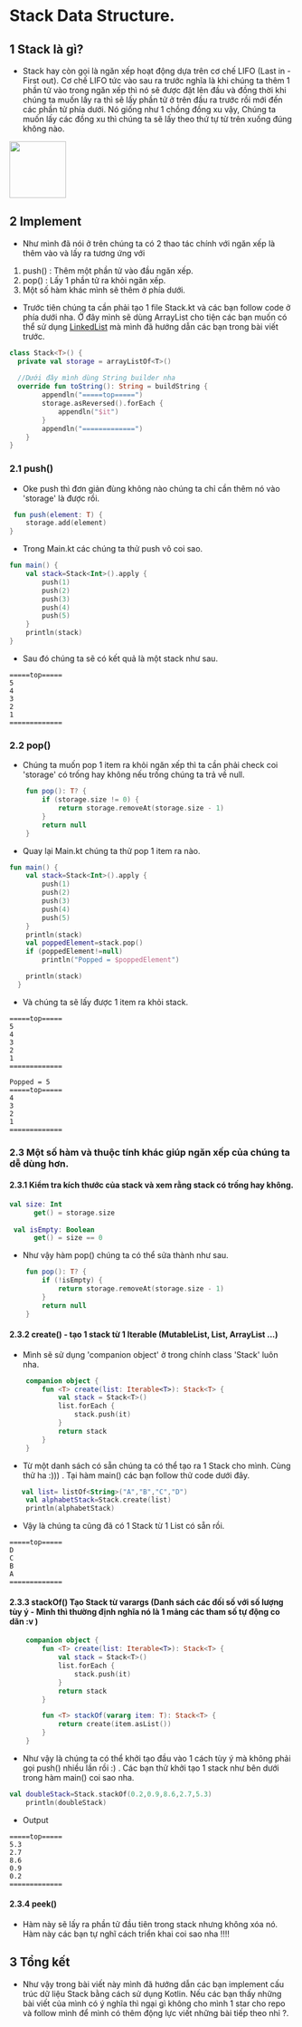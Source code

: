 # Stack Data Structure.
## 1 Stack là gì?
- Stack hay còn gọi là ngăn xếp hoạt động dựa trên cơ chế LIFO (Last in - First out). Cơ chế LIFO tức vào sau ra trước nghĩa là khi chúng ta thêm 1 phần tử vào trong ngăn xếp thì nó sẽ
được đặt lên đầu và đồng thời khi chúng ta muốn lấy ra thì sẽ lấy phần tử ở trên đầu ra trước rồi mới đến các phần tử phía dưới. Nó giống như  1 chồng đồng xu vậy, Chúng ta muốn lấy các đồng xu thì chúng ta sẽ lấy theo thứ tự từ trên xuống đúng không nào.
<img src="https://github.com/doctor-blue/data-structures-and-algorithms-with-Kotlin/blob/master/images/coin_stack.png" width="100" height="100" />

## 2 Implement
- Như mình đã nói ở trên chúng ta có 2 thao tác chính với ngăn xếp là thêm vào và lấy ra tương ứng với 
1. push() : Thêm một phần tử vào đầu ngăn xếp.
2. pop() : Lấy 1 phần tử ra khỏi ngăn xếp.
3. Một số hàm khác mình sẽ thêm ở phía dưới.

- Trước tiên chúng ta cần phải tạo 1 file Stack.kt và các bạn follow code ở phía dưới nha. Ở đây mình sẽ dùng ArrayList cho tiện các bạn muốn có thể sử dụng [LinkedList](https://github.com/doctor-blue/data-structures-and-algorithms-with-Kotlin/tree/master/src/data_structures/linked_list) mà mình đã hướng dẫn các bạn trong bài viết trước.
```kotlin
class Stack<T>() {
  private val storage = arrayListOf<T>()
  
  //Dưới đây mình dùng String builder nha
  override fun toString(): String = buildString {
        appendln("=====top=====")
        storage.asReversed().forEach {
            appendln("$it")
        }
        appendln("=============")
    }
}
```
### 2.1 push()
- Oke push thì đơn giản đùng không nào chúng ta chỉ cần thêm nó vào 'storage' là được rồi.
```kotlin
 fun push(element: T) {
    storage.add(element)
}
```
- Trong Main.kt các chúng ta thử push vô coi sao.
```kotlin
fun main() {
    val stack=Stack<Int>().apply {
        push(1)
        push(2)
        push(3)
        push(4)
        push(5)
    }
    println(stack)
}
```
- Sau đó chúng ta sẽ có kết quả là một stack như sau.
```
=====top=====
5
4
3
2
1
=============
```
### 2.2 pop()
- Chúng ta muốn pop 1 item ra khỏi ngăn xếp thì ta cần phải check coi 'storage' có trống hay không nếu trống chúng ta trả về null.
```kotlin
    fun pop(): T? {
        if (storage.size != 0) {
            return storage.removeAt(storage.size - 1)
        }
        return null
    }
```
- Quay lại Main.kt chúng ta thử pop 1 item ra nào.
```kotlin
fun main() {
    val stack=Stack<Int>().apply {
        push(1)
        push(2)
        push(3)
        push(4)
        push(5)
    }
    println(stack)
    val poppedElement=stack.pop()
    if (poppedElement!=null)
        println("Popped = $poppedElement")

    println(stack)
  }
```
- Và chúng ta sẽ lấy được 1 item ra khỏi stack.
```
=====top=====
5
4
3
2
1
=============

Popped = 5
=====top=====
4
3
2
1
=============
```
### 2.3 Một số hàm và thuộc tính khác giúp ngăn xếp của chúng ta dễ dùng hơn.
#### 2.3.1 Kiểm tra kích thước của stack và xem rằng stack có trống hay không.
```kotlin
val size: Int
      get() = storage.size
      
 val isEmpty: Boolean
      get() = size == 0

```
- Như vậy hàm pop() chúng ta có thể sửa thành như sau.
```kotlin
    fun pop(): T? {
        if (!isEmpty) {
            return storage.removeAt(storage.size - 1)
        }
        return null
    }
```
#### 2.3.2 create() - tạo 1 stack từ 1 Iterable (MutableList, List, ArrayList ...)
- Mình sẽ sử dụng 'companion object' ở trong chính class 'Stack' luôn nha.
```kotlin
    companion object {
        fun <T> create(list: Iterable<T>): Stack<T> {
            val stack = Stack<T>()
            list.forEach {
                stack.push(it)
            }
            return stack
        }
    }
```
- Từ một danh sách có sẵn chúng ta có thể tạo ra 1 Stack cho mình. Cùng thử ha :))) . Tại hàm main() các bạn follow thử code dưới đây.
```kotlin
   val list= listOf<String>("A","B","C","D")
    val alphabetStack=Stack.create(list)
    println(alphabetStack)
```
- Vậy là chúng ta cũng đã có 1 Stack từ 1 List có sẵn rồi.
```
=====top=====
D
C
B
A
=============
```
#### 2.3.3 stackOf() Tạo Stack từ varargs (Danh sách các đối số với số lượng tùy ý - Mình thì thường định nghĩa nó là 1 mảng các tham số tự động co dãn :v )
```kotlin
    companion object {
        fun <T> create(list: Iterable<T>): Stack<T> {
            val stack = Stack<T>()
            list.forEach {
                stack.push(it)
            }
            return stack
        }

        fun <T> stackOf(vararg item: T): Stack<T> {
            return create(item.asList())
        }
    }
```
- Như vậy là chúng ta có thể khởi tạo đầu vào 1 cách tùy ý mà không phải gọi push() nhiều lần rồi :) . Các bạn thử khởi tạo 1 stack như bên dưới trong hàm main() coi sao nha.

```kotlin
val doubleStack=Stack.stackOf(0.2,0.9,8.6,2.7,5.3)
    println(doubleStack)
```
- Output
```
=====top=====
5.3
2.7
8.6
0.9
0.2
=============
```

#### 2.3.4 peek()
- Hàm này sẽ lấy ra phần tử đầu tiên trong stack nhưng không xóa nó. Hàm này các bạn tự nghĩ cách triển khai coi sao nha !!!!

## 3 Tổng kết
- Như vậy trong bài viết này mình đã hướng dẫn các bạn implement cấu trúc dữ liệu Stack bằng cách sử dụng Kotlin. Nếu các bạn thấy những bài viết của mình có ý nghĩa thì ngại gì không cho
mình 1 star cho repo và follow mình để mình có thêm động lực viết những bài tiếp theo nhỉ ?.



